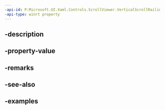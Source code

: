 ```yaml
---
-api-id: P:Microsoft.UI.Xaml.Controls.ScrollViewer.VerticalScrollRailingModeProperty
-api-type: winrt property
---
```


## -description

## -property-value

## -remarks

## -see-also

## -examples


